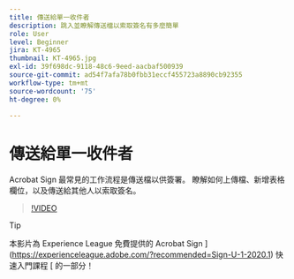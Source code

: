 ```yaml
---
title: 傳送給單一收件者
description: 跳入並瞭解傳送檔以索取簽名有多麼簡單
role: User
level: Beginner
jira: KT-4965
thumbnail: KT-4965.jpg
exl-id: 39f698dc-9118-48c6-9eed-aacbaf500939
source-git-commit: ad54f7afa78b0fbb31eccf455723a8890cb92355
workflow-type: tm+mt
source-wordcount: '75'
ht-degree: 0%

---
```


# 傳送給單一收件者

Acrobat Sign 最常見的工作流程是傳送檔以供簽署。 瞭解如何上傳檔、新增表格欄位，以及傳送給其他人以索取簽名。

>[!VIDEO](https://video.tv.adobe.com/v/341295?quality=12&learn=on&hidetitle=true)

>[!TIP]
>
>本影片為 Experience League 免費提供的 Acrobat Sign ](https://experienceleague.adobe.com/?recommended=Sign-U-1-2020.1) 快速入門課程 [ 的一部分！